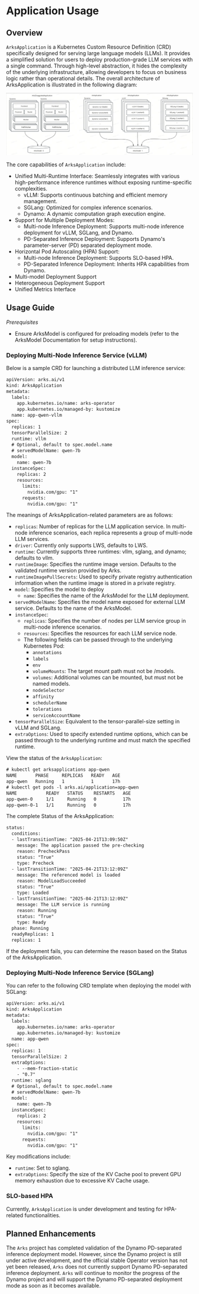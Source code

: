 # Application Usage

## Overview

`ArksApplication` is a Kubernetes Custom Resource Definition (CRD) specifically designed for serving large language models (LLMs). It provides a simplified solution for users to deploy production-grade LLM services with a single command. Through high-level abstraction, it hides the complexity of the underlying infrastructure, allowing developers to focus on business logic rather than operational details. The overall architecture of ArksApplication is illustrated in the following diagram:

![application-architecture-v1](images/application-architecture-v1.png)

The core capabilities of `ArksApplication` include:
- Unified Multi-Runtime Interface: Seamlessly integrates with various high-performance inference runtimes without exposing runtime-specific complexities.
  - vLLM: Supports continuous batching and efficient memory management.
  - SGLang: Optimized for complex inference scenarios.
  - Dynamo: A dynamic computation graph execution engine.
- Support for Multiple Deployment Modes:
  - Multi-node Inference Deployment: Supports multi-node inference deployment for vLLM, SGLang, and Dynamo.
  - PD-Separated Inference Deployment: Supports Dynamo's parameter-server (PD) separated deployment mode.
- Horizontal Pod Autoscaling (HPA) Support:
  - Multi-node Inference Deployment: Supports SLO-based HPA.
  - PD-Separated Inference Deployment: Inherits HPA capabilities from Dynamo.
- Multi-model Deployment Support
- Heterogeneous Deployment Support
- Unified Metrics Interface

## Usage Guide

*Prerequisites*
- Ensure ArksModel is configured for preloading models (refer to the ArksModel Documentation for setup instructions).

### Deploying Multi-Node Inference Service (vLLM)
Below is a sample CRD for launching a distributed LLM inference service:
```
apiVersion: arks.ai/v1
kind: ArksApplication
metadata:
  labels:
    app.kubernetes.io/name: arks-operator
    app.kubernetes.io/managed-by: kustomize
  name: app-qwen-vllm
spec:
  replicas: 1
  tensorParallelSize: 2
  runtime: vllm
  # Optional, default to spec.model.name
  # servedModelName: qwen-7b
  model:
    name: qwen-7b
  instanceSpec:
    replicas: 2
    resources:
      limits:
        nvidia.com/gpu: "1"
      requests:
        nvidia.com/gpu: "1"
```

The meanings of ArksApplication-related parameters are as follows:
- `replicas`: Number of replicas for the LLM application service. In multi-node inference scenarios, each replica represents a group of multi-node LLM services.
- `driver`: Currently only supports LWS, defaults to LWS.
- `runtime`: Currently supports three runtimes: vllm, sglang, and dynamo; defaults to vllm.
- `runtimeImage`: Specifies the runtime image version. Defaults to the validated runtime version provided by Arks.
- `runtimeImagePullSecrets`: Used to specify private registry authentication information when the runtime image is stored in a private registry.
- `model`: Specifies the model to deploy
  - `name`: Specifies the name of the ArksModel for the LLM deployment.
- `servedModelName`: Specifies the model name exposed for external LLM service. Defaults to the name of the ArksModel.
- `instanceSpec`:
  - `replicas`: Specifies the number of nodes per LLM service group in multi-node inference scenarios.
  - `resources`: Specifies the resources for each LLM service node.
  - The following fields can be passed through to the underlying Kubernetes Pod:
    - `annotations`
    - `labels`
    - `env`
    - `volumeMounts`: The target mount path must not be /models.
    - `volumes`: Additional volumes can be mounted, but must not be named models.
    - `nodeSelector`
    - `affinity`
    - `schedulerName`
    - `tolerations`
    - `serviceAccountName`
- `tensorParallelSize`: Equivalent to the tensor-parallel-size setting in vLLM and SGLang.
- `extraOptions`: Used to specify extended runtime options, which can be passed through to the underlying runtime and must match the specified runtime.

View the status of the `ArksApplication`:

```
# kubectl get arksapplications app-qwen
NAME       PHASE     REPLICAS   READY   AGE
app-qwen   Running   1          1       17h
# kubectl get pods -l arks.ai/application=app-qwen
NAME           READY   STATUS    RESTARTS   AGE
app-qwen-0     1/1     Running   0          17h
app-qwen-0-1   1/1     Running   0          17h
```

The complete Status of the ArksApplication:

```
status:
  conditions:
  - lastTransitionTime: "2025-04-21T13:09:50Z"
    message: The application passed the pre-checking
    reason: PrecheckPass
    status: "True"
    type: Precheck
  - lastTransitionTime: "2025-04-21T13:12:09Z"
    message: The referenced model is loaded
    reason: ModelLoadSucceeded
    status: "True"
    type: Loaded
  - lastTransitionTime: "2025-04-21T13:12:09Z"
    message: The LLM service is running
    reason: Running
    status: "True"
    type: Ready
  phase: Running
  readyReplicas: 1
  replicas: 1
```

If the deployment fails, you can determine the reason based on the Status of the ArksApplication.

### Deploying Multi-Node Inference Service (SGLang)

You can refer to the following CRD template when deploying the model with SGLang:
```
apiVersion: arks.ai/v1
kind: ArksApplication
metadata:
  labels:
    app.kubernetes.io/name: arks-operator
    app.kubernetes.io/managed-by: kustomize
  name: app-qwen
spec:
  replicas: 1
  tensorParallelSize: 2
  extraOptions:
    - --mem-fraction-static
    - "0.7"
  runtime: sglang
  # Optional, default to spec.model.name
  # servedModelName: qwen-7b
  model:
    name: qwen-7b
  instanceSpec:
    replicas: 2
    resources:
      limits:
        nvidia.com/gpu: "1"
      requests:
        nvidia.com/gpu: "1"
```

Key modifications include:
- `runtime`: Set to sglang.
- `extraOptions`: Specify the size of the KV Cache pool to prevent GPU memory exhaustion due to excessive KV Cache usage.

### SLO-based HPA
Currently, `ArksApplication` is under development and testing for HPA-related functionalities.

## Planned Enhancements
The `Arks` project has completed validation of the Dynamo PD-separated inference deployment model. However, since the Dynamo project is still under active development, and the official stable Operator version has not yet been released, `Arks` does not currently support Dynamo PD-separated inference deployment. `Arks` will continue to monitor the progress of the Dynamo project and will support the Dynamo PD-separated deployment mode as soon as it becomes available.